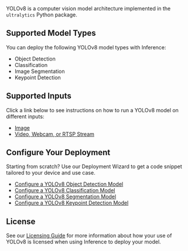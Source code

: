YOLOv8 is a computer vision model architecture implemented in the `ultralytics` Python package.

## Supported Model Types

You can deploy the following YOLOv8 model types with Inference:

- Object Detection
- Classification
- Image Segmentation
- Keypoint Detection

## Supported Inputs

Click a link below to see instructions on how to run a YOLOv8 model on different inputs:

- [Image](/quickstart/run_model_on_image/)
- [Video, Webcam, or RTSP Stream](/quickstart/run_model_on_rtsp_webcam/)

## Configure Your Deployment

Starting from scratch? Use our Deployment Wizard to get a code snippet tailored to your device and use case.

- [Configure a YOLOv8 Object Detection Model](https://roboflow.github.io/deploy-setup-widget/results.html#Fine-Tuned/Object%20Detection)
- [Configure a YOLOv8 Classification Model](https://roboflow.github.io/deploy-setup-widget/results.html#Fine-Tuned/Classification)
- [Configure a YOLOv8 Segmentation Model](https://roboflow.github.io/deploy-setup-widget/results.html#Fine-Tuned/Image%20Segmentation)
- [Configure a YOLOv8 Keypoint Detection Model](https://deploy-quickstart.roboflow.com/results.html#Fine-Tuned/Keypoint%20Detection)

## License

See our [Licensing Guide](/quickstart/licensing/) for more information about how your use of YOLOv8 is licensed when using Inference to deploy your model.